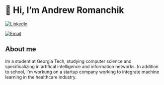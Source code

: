 # 👋 Hi, I’m Andrew Romanchik
[![LinkedIn](https://img.shields.io/badge/LinkedIn-Profile-blue?style=flat&logo=linkedin&logoColor=white)](https://www.linkedin.com/in/andrew-romanchik-071a98220/)


[![Email](https://img.shields.io/badge/Email-Contact%20Me-red?style=flat&logo=gmail&logoColor=white)](mailto:aromanchik1@hotmail.com)


## About me
Im a student at Georgia Tech, studying computer science and specificalizing in artifical intelligence and information networks. 
In addition to school, I'm workung on a startup company working to integrate machine learning in the healthcare industry.


<!---
aromanchik0972/aromanchik0972 is a ✨ special ✨ repository because its `README.md` (this file) appears on your GitHub profile.
You can click the Preview link to take a look at your changes.
--->
